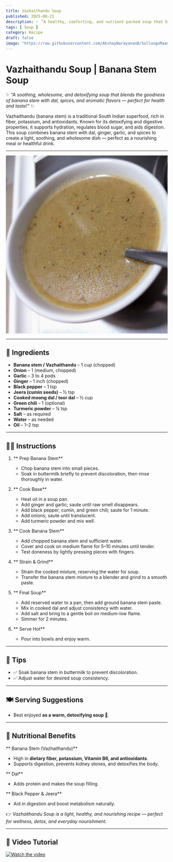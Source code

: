 ```yaml
---
title: Vazhaithandu Soup  
published: 2025-08-21  
description: ✨ “A healthy, comforting, and nutrient-packed soup that blends the goodness of banana stem, dal, and warming spices — perfect for wellness and taste in every sip!” ✨  
tags: [ Soup ]  
category: Recipe  
draft: false  
image: "https://raw.githubusercontent.com/AkshayNarayananB/SollungoMaami/master/images/bananasoup.jpg"
---
```


#  Vazhaithandu Soup | Banana Stem Soup  

✨ *“A soothing, wholesome, and detoxifying soup that blends the goodness of banana stem with dal, spices, and aromatic flavors — perfect for health and taste!”* ✨  

Vazhaithandu (banana stem) is a traditional South Indian superfood, rich in fiber, potassium, and antioxidants. Known for its detoxifying and digestive properties, it supports hydration, regulates blood sugar, and aids digestion. This soup combines banana stem with dal, ginger, garlic, and spices to create a light, soothing, and wholesome dish — perfect as a nourishing meal or healthful drink. 

---

![banana_stem_soup](https://raw.githubusercontent.com/AkshayNarayananB/SollungoMaami/master/images/bananasoup.jpg)

---

## 🛒 Ingredients  

-  **Banana stem / Vazhaithandu** – 1 cup (chopped)  
-  **Onion** – 1 (medium, chopped)  
-  **Garlic** – 3 to 4 pods  
-  **Ginger** – 1 inch (chopped)  
-  **Black pepper** – 1 tsp  
-  **Jeera (cumin seeds)** – ½ tsp  
-  **Cooked moong dal / toor dal** – ½ cup  
-  **Green chili** – 1 (optional)  
-  **Turmeric powder** – ¼ tsp  
-  **Salt** – as required  
-  **Water** – as needed  
-  **Oil** – 1–2 tsp  

---

## 👩‍🍳 Instructions  

1. ** Prep Banana Stem**  
   - Chop banana stem into small pieces.  
   - Soak in buttermilk briefly to prevent discoloration, then rinse thoroughly in water.  

2. ** Cook Base**  
   - Heat oil in a soup pan.  
   - Add ginger and garlic; saute until raw smell disappears.  
   - Add black pepper, cumin, and green chili; saute for 1 minute.  
   - Add onions; saute until translucent.  
   - Add turmeric powder and mix well.  

3. ** Cook Banana Stem**  
   - Add chopped banana stem and sufficient water.  
   - Cover and cook on medium flame for 5–10 minutes until tender.  
   - Test doneness by lightly pressing pieces with fingers.  

4. ** Strain & Grind**  
   - Strain the cooked mixture, reserving the water for soup.  
   - Transfer the banana stem mixture to a blender and grind to a smooth paste.  

5. ** Final Soup**  
   - Add reserved water to a pan, then add ground banana stem paste.  
   - Mix in cooked dal and adjust consistency with water.  
   - Add salt and bring to a gentle boil on medium-low flame.  
   - Simmer for 2 minutes.  

6. ** Serve Hot**  
   - Pour into bowls and enjoy warm.  

---

## 🌟 Tips  

- ✅ Soak banana stem in buttermilk to prevent discoloration.  
- ✅ Adjust water for desired soup consistency.  

---

## 🍽️ Serving Suggestions  

- Best enjoyed **as a warm, detoxifying soup 🥣**.  

---

## 💪 Nutritional Benefits  

** Banana Stem (Vazhaithandu)**  
- High in **dietary fiber, potassium, Vitamin B6, and antioxidants**.  
- Supports digestion, prevents kidney stones, and detoxifies the body.  

** Dal**  
- Adds protein and makes the soup filling.  

** Black Pepper & Jeera**  
- Aid in digestion and boost metabolism naturally.  

👉 *Vazhaithandu Soup is a light, healthy, and nourishing recipe — perfect for wellness, detox, and everyday nourishment.*  

---

## 🎥 Video Tutorial  

[![Watch the video](https://img.youtube.com/vi/lZN1YQuWP2w/0.jpg)](https://youtu.be/lZN1YQuWP2w?si=bYOmA1xtSJ9n3xgw)
